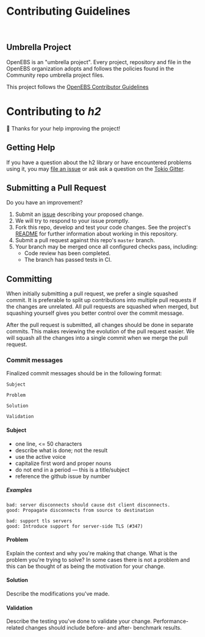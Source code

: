 # Contributing Guidelines
<BR>

## Umbrella Project
OpenEBS is an "umbrella project". Every project, repository and file in the OpenEBS organization adopts and follows the policies found in the Community repo umbrella project files.
<BR>

This project follows the [OpenEBS Contributor Guidelines](https://github.com/openebs/community/CONTRIBUTING.md)

# Contributing to _h2_ #

:balloon: Thanks for your help improving the project!

## Getting Help ##

If you have a question about the h2 library or have encountered problems using it, you may
[file an issue][issue] or ask ask a question on the [Tokio Gitter][gitter].

## Submitting a Pull Request ##

Do you have an improvement?

1. Submit an [issue][issue] describing your proposed change.
2. We will try to respond to your issue promptly.
3. Fork this repo, develop and test your code changes. See the project's [README](README.md) for further information about working in this repository.
4. Submit a pull request against this repo's `master` branch.
6. Your branch may be merged once all configured checks pass, including:
    - Code review has been completed.
    - The branch has passed tests in CI.

## Committing ##

When initially submitting a pull request, we prefer a single squashed commit. It
is preferable to split up contributions into multiple pull requests if the
changes are unrelated. All pull requests are squashed when merged, but
squashing yourself gives you better control over the commit message.

After the pull request is submitted, all changes should be done in separate
commits. This makes reviewing the evolution of the pull request easier. We will
squash all the changes into a single commit when we merge the pull request.

### Commit messages ###

Finalized commit messages should be in the following format:

```
Subject

Problem

Solution

Validation
```

#### Subject ####

- one line, <= 50 characters
- describe what is done; not the result
- use the active voice
- capitalize first word and proper nouns
- do not end in a period — this is a title/subject
- reference the github issue by number

##### Examples #####

```
bad: server disconnects should cause dst client disconnects.
good: Propagate disconnects from source to destination
```

```
bad: support tls servers
good: Introduce support for server-side TLS (#347)
```

#### Problem ####

Explain the context and why you're making that change.  What is the problem
you're trying to solve? In some cases there is not a problem and this can be
thought of as being the motivation for your change.

#### Solution ####

Describe the modifications you've made.

#### Validation ####

Describe the testing you've done to validate your change.  Performance-related
changes should include before- and after- benchmark results.

[issue]: https://github.com/hyperium/h2/issues/new
[gitter]: https://gitter.im/tokio-rs/tokio
